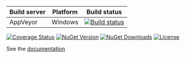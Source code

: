 | Build server| Platform       | Build status |
|-------------|----------------|--------------|
| AppVeyor    | Windows        |[![Build status](https://ci.appveyor.com/api/projects/status/qgv3t8hq7c5i659h/branch/master?svg=true)](https://ci.appveyor.com/project/B1tF8er/bit-logger/branch/master)|

[![Coverage Status](https://coveralls.io/repos/github/B1tF8er/bit-logger/badge.svg?branch=master)](https://coveralls.io/github/B1tF8er/bit-logger?branch=master)
[![NuGet Version](https://img.shields.io/nuget/v/Bit.Logger.svg)](https://www.nuget.org/packages/Bit.Logger)
[![NuGet Downloads](https://img.shields.io/nuget/dt/Bit.Logger.svg)](https://www.nuget.org/packages/Bit.Logger)
[![License](https://img.shields.io/github/license/B1tF8er/bit-logger.svg?style=flat-square)](https://github.com/B1tF8er/bit-logger/blob/master/LICENSE)

See the [documentation](./docs/README.md)
